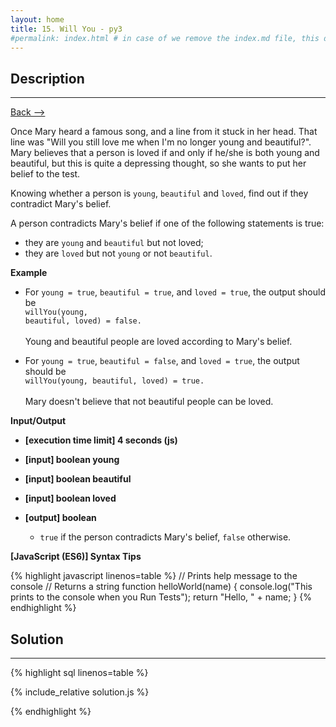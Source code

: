 ```yaml
---
layout: home
title: 15. Will You - py3
#permalink: index.html # in case of we remove the index.md file, this doc will be the index page
---
```


<div class="row">
<div class="columnStmt" markdown="1">

## Description
------

[Back --> ](../README.md)

Once Mary heard a famous song, and a line from it stuck in her head. That line was "Will you still love me when I'm no longer young and beautiful?". Mary believes that a person is loved if and only if he/she is both young and beautiful, but this is quite a depressing thought, so she wants to put her belief to the test.

Knowing whether a person is <code>young</code>, <code>beautiful</code> and <code>loved</code>, find out if they contradict Mary's belief.

A person contradicts Mary's belief if one of the following statements is true:

* they are <code>young</code> and <code>beautiful</code> but not loved;
* they are <code>loved</code> but not <code>young</code> or not <code>beautiful</code>.


**Example**

* For <code>young = true</code>, <code>beautiful = true</code>, and <code>loved = true</code>, the output should be<br>
    <code>willYou(young, beautiful, loved) = false.</code><br><br>
    Young and beautiful people are loved according to Mary's belief.

* For <code>young = true</code>, <code>beautiful = false</code>, and <code>loved = true</code>, the output should be<br>
    <code>willYou(young, beautiful, loved) = true.</code><br><br>
    Mary doesn't believe that not beautiful people can be loved.


**Input/Output**

* **[execution time limit] 4 seconds (js)**

* **[input] boolean young**

* **[input] boolean beautiful**

* **[input] boolean loved**

* **[output] boolean**

    * <code>true</code> if the person contradicts Mary's belief, <code>false</code> otherwise.

**[JavaScript (ES6)] Syntax Tips**

{% highlight javascript linenos=table %}
// Prints help message to the console
// Returns a string
function helloWorld(name) {
    console.log("This prints to the console when you Run Tests");
    return "Hello, " + name;
}
{% endhighlight %}

</div>
<div class="columnSol" markdown="1">

## Solution
------

{% highlight sql linenos=table %}

{% include_relative solution.js %}

{% endhighlight %}

</div>
</div>
